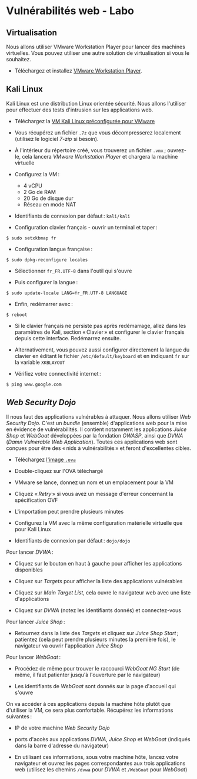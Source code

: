 # Vulnérabilités web - Labo

## Virtualisation

Nous allons utiliser VMware Workstation Player pour lancer des machines virtuelles. Vous pouvez utiliser une autre solution de virtualisation si vous le souhaitez.

- Téléchargez et installez [VMware Workstation Player](https://www.vmware.com/products/workstation-player.html).

## Kali Linux

Kali Linux est une distribution Linux orientée sécurité. Nous allons l'utiliser pour effectuer des tests d'intrusion sur les applications web.

- Téléchargez la [VM Kali Linux préconfigurée pour VMware](https://www.vmware.com/products/workstation-player.html)

- Vous récupérez un fichier `.7z` que vous décompresserez localement (utilisez le logiciel _7-zip_ si besoin).

- À l'intérieur du répertoire créé, vous trouverez un fichier `.vmx` ; ouvrez-le, cela lancera _VMware Workstation Player_ et chargera la machine virtuelle

- Configurez la VM :

  - 4 vCPU
  - 2 Go de RAM
  - 20 Go de disque dur
  - Réseau en mode NAT

- Identifiants de connexion par défaut : `kali/kali`

- Configuration clavier français - ouvrir un terminal et taper :

```
$ sudo setxkbmap fr
```

- Configuration langue française :

```
$ sudo dpkg-reconfigure locales
```

- Sélectionner `fr_FR.UTF-8` dans l'outil qui s'ouvre

- Puis configurer la langue :

```
$ sudo update-locale LANG=fr_FR.UTF-8 LANGUAGE
```

- Enfin, redémarrer avec :

```
$ reboot
```

- Si le clavier français ne persiste pas après redémarrage, allez dans les paramètres de Kali, section « Clavier » et configurer le clavier français depuis cette interface. Redémarrez ensuite.

- Alternativement, vous pouvez aussi configurer directement la langue du clavier en éditant le fichier `/etc/default/keyboard` et en indiquant `fr` sur la variable `XKBLAYOUT`

- Vérifiez votre connectivité internet :

```
$ ping www.google.com
```

## _Web Security Dojo_

Il nous faut des applications vulnérables à attaquer. Nous allons utiliser _Web Security Dojo_. C'est un _bundle_ (ensemble) d'applications web pour la mise en évidence de vulnérabilités. Il contient notamment les applications _Juice Shop_ et _WebGoat_ développées par la fondation _OWASP_, ainsi que _DVWA_ (_Damn Vulnerable Web Application_). Toutes ces applications web sont conçues pour être des « nids à vulnérabilités » et feront d'excellentes cibles.

- Téléchargez [l'image `.ova`](https://sourceforge.net/projects/websecuritydojo/)

- Double-cliquez sur l'OVA téléchargé

- VMware se lance, donnez un nom et un emplacement pour la VM

- Cliquez « *Retry* » si vous avez un message d'erreur concernant la spécification OVF

- L'importation peut prendre plusieurs minutes

- Configurez la VM avec la même configuration matérielle virtuelle que pour Kali Linux

- Identifiants de connexion par défaut : `dojo/dojo`

Pour lancer _DVWA_ :

- Cliquez sur le bouton en haut à gauche pour afficher les applications disponibles

- Cliquez sur _Targets_ pour afficher la liste des applications vulnérables

- Cliquez sur _Main Target List_, cela ouvre le navigateur web avec une liste d'applications

- Cliquez sur _DVWA_ (notez les identifiants donnés) et connectez-vous

Pour lancer _Juice Shop_ :

- Retournez dans la liste des _Targets_ et cliquez sur *Juice Shop Start* ; patientez (cela peut prendre plusieurs minutes la première fois), le navigateur va ouvrir l'application _Juice Shop_

Pour lancer _WebGoat_ :

- Procédez de même pour trouver le raccourci _WebGoat NG Start_ (de même, il faut patienter jusqu'à l'ouverture par le navigateur)

- Les identifiants de _WebGoat_ sont donnés sur la page d'accueil qui s'ouvre

On va accéder à ces applications depuis la machine hôte plutôt que d'utiliser la VM, ce sera plus confortable. Récupérez les informations suivantes :

- IP de votre machine _Web Security Dojo_
- ports d'accès aux applications _DVWA_, _Juice Shop_ et _WebGoat_ (indiqués dans la barre d'adresse du navigateur)

- En utilisant ces informations, sous votre machine hôte, lancez votre navigateur et ouvrez les pages correspondantes aux trois applications web (utilisez les chemins `/dvwa` pour _DVWA_ et `/WebGoat` pour _WebGoat_)
